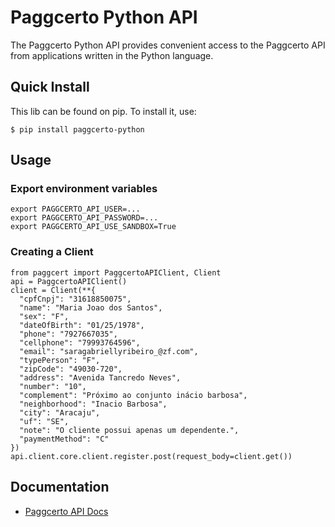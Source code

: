 # Paggcerto Python API
The Paggcerto Python API provides convenient access to the Paggcerto API from applications written in the Python language. 

## Quick Install
This lib can be found on pip. To install it, use:


```
$ pip install paggcerto-python
```

## Usage

### Export environment variables

```
export PAGGCERTO_API_USER=...
export PAGGCERTO_API_PASSWORD=...
export PAGGCERTO_API_USE_SANDBOX=True
```

### Creating a Client

```
from paggcert import PaggcertoAPIClient, Client
api = PaggcertoAPIClient()
client = Client(**{
  "cpfCnpj": "31618850075",
  "name": "Maria Joao dos Santos",
  "sex": "F",
  "dateOfBirth": "01/25/1978",
  "phone": "7927667035",
  "cellphone": "79993764596",
  "email": "saragabriellyribeiro_@zf.com",
  "typePerson": "F",
  "zipCode": "49030-720",
  "address": "Avenida Tancredo Neves",
  "number": "10",
  "complement": "Próximo ao conjunto inácio barbosa",
  "neighborhood": "Inacio Barbosa",
  "city": "Aracaju",
  "uf": "SE",
  "note": "O cliente possui apenas um dependente.",
  "paymentMethod": "C"
})
api.client.core.client.register.post(request_body=client.get())
```

## Documentation
- <a href="https://desenvolvedor.paggcerto.com.br/v1">Paggcerto API Docs</a>

